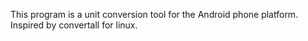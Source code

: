 This program is a unit conversion tool for the Android phone platform.  Inspired by convertall for linux.